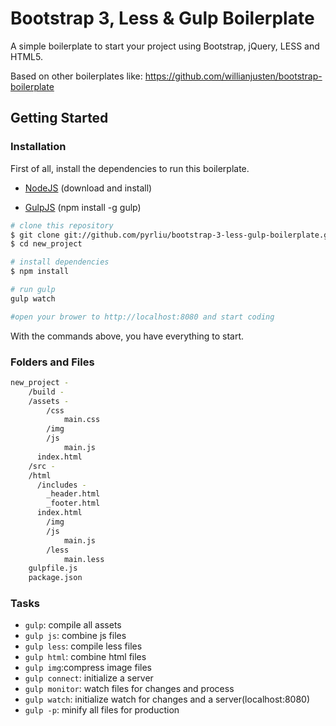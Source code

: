 # Bootstrap 3, Less & Gulp Boilerplate

A simple boilerplate to start your project using Bootstrap, jQuery, LESS and HTML5.

Based on other boilerplates like:
https://github.com/willianjusten/bootstrap-boilerplate

## Getting Started

### Installation

First of all, install the dependencies to run this boilerplate.

- [NodeJS](http://nodejs.org/)
(download and install)

- [GulpJS](http://gulpjs.com/)
(npm install -g gulp)


```sh
# clone this repository
$ git clone git://github.com/pyrliu/bootstrap-3-less-gulp-boilerplate.git new_project
$ cd new_project

# install dependencies
$ npm install

# run gulp
gulp watch

#open your brower to http://localhost:8080 and start coding
```

With the commands above, you have everything to start.

### Folders and Files

```sh
new_project -
	/build -
    /assets -
  		/css
  			main.css
  		/img
  		/js
  			main.js
      index.html
	/src -
    /html
      /includes -
        _header.html
        _footer.html
      index.html
		/img
		/js
			main.js
		/less
			main.less
	gulpfile.js
	package.json
```

### Tasks

- `gulp`: compile all assets
- `gulp js`: combine js files
- `gulp less`: compile less files
- `gulp html`: combine html files
- `gulp img`:compress image files
- `gulp connect`: initialize a server
- `gulp monitor`: watch files for changes and process
- `gulp watch`: initialize watch for changes and a server(localhost:8080)
- `gulp -p`: minify all files for production
